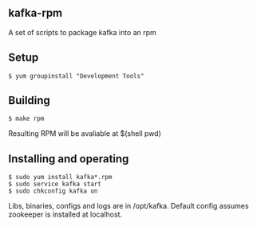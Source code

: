 kafka-rpm
---------
A set of scripts to package kafka into an rpm

Setup
-----
    $ yum groupinstall "Development Tools"

Building
--------
    $ make rpm

Resulting RPM will be avaliable at $(shell pwd)

Installing and operating
------------------------
    $ sudo yum install kafka*.rpm
    $ sudo service kafka start
    $ sudo chkconfig kafka on

Libs, binaries, configs and logs are in /opt/kafka.
Default config assumes zookeeper is installed at localhost.
